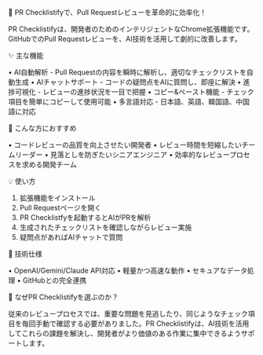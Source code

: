 🚀 PR Checklistifyで、Pull Requestレビューを革命的に効率化！

PR Checklistifyは、開発者のためのインテリジェントなChrome拡張機能です。GitHubでのPull Requestレビューを、AI技術を活用して劇的に改善します。

✨ 主な機能

• AI自動解析 - Pull Requestの内容を瞬時に解析し、適切なチェックリストを自動生成 
• AIチャットサポート - コードの疑問点をAIに質問し、即座に解決 
• 進捗可視化 - レビューの進捗状況を一目で把握 
• コピー&ペースト機能 - チェック項目を簡単にコピーして使用可能 
• 多言語対応 - 日本語、英語、韓国語、中国語に対応

🎯 こんな方におすすめ

• コードレビューの品質を向上させたい開発者 
• レビュー時間を短縮したいチームリーダー 
• 見落としを防ぎたいシニアエンジニア 
• 効率的なレビュープロセスを求める開発チーム

💡 使い方

1. 拡張機能をインストール
2. Pull Requestページを開く
3. PR Checklistfyを起動するとAIがPRを解析
4. 生成されたチェックリストを確認しながらレビュー実施
5. 疑問点があればAIチャットで質問

🔧 技術仕様

• OpenAI/Gemini/Claude API対応
• 軽量かつ高速な動作
• セキュアなデータ処理
• GitHubとの完全連携

🌟 なぜPR Checklistifyを選ぶのか？

従来のレビュープロセスでは、重要な問題を見逃したり、同じようなチェック項目を毎回手動で確認する必要がありました。PR Checklistifyは、AI技術を活用してこれらの課題を解決し、開発者がより価値のある作業に集中できるようサポートします。

